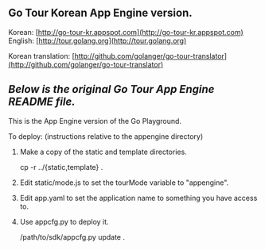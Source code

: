 ## Go Tour Korean App Engine version.

Korean: [http://go-tour-kr.appspot.com](http://go-tour-kr.appspot.com)  
English: [http://tour.golang.org](http://tour.golang.org)

Korean translation: [http://github.com/golanger/go-tour-translator](http://github.com/golanger/go-tour-translator)


*Below is the original Go Tour App Engine README file.*
----------
This is the App Engine version of the Go Playground.

To deploy: (instructions relative to the appengine directory)

1. Make a copy of the static and template directories.
	
	cp -r ../{static,template} .

2. Edit static/mode.js to set the tourMode variable to "appengine".

3. Edit app.yaml to set the application name to something you have access to.

4. Use appcfg.py to deploy it.

	/path/to/sdk/appcfg.py update .

